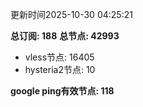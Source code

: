 更新时间2025-10-30 04:25:21

**总订阅: 188**
**总节点: 42993**
- vless节点: 16405
- hysteria2节点: 10

**google ping有效节点: 118**
